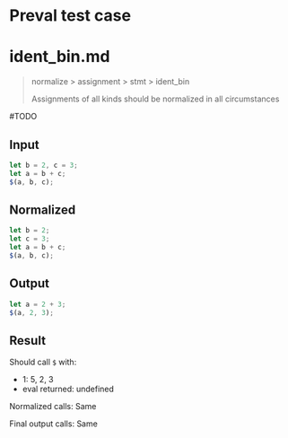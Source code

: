 # Preval test case

# ident_bin.md

> normalize > assignment > stmt > ident_bin
>
> Assignments of all kinds should be normalized in all circumstances

#TODO

## Input

`````js filename=intro
let b = 2, c = 3;
let a = b + c;
$(a, b, c);
`````

## Normalized

`````js filename=intro
let b = 2;
let c = 3;
let a = b + c;
$(a, b, c);
`````

## Output

`````js filename=intro
let a = 2 + 3;
$(a, 2, 3);
`````

## Result

Should call `$` with:
 - 1: 5, 2, 3
 - eval returned: undefined

Normalized calls: Same

Final output calls: Same
